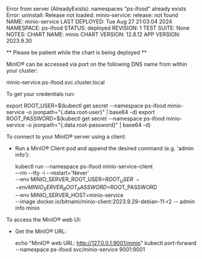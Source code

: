 Error from server (AlreadyExists): namespaces "ps-ifood" already exists
Error: uninstall: Release not loaded: minio-service: release: not found
NAME: minio-service
LAST DEPLOYED: Tue Aug 27 21:03:04 2024
NAMESPACE: ps-ifood
STATUS: deployed
REVISION: 1
TEST SUITE: None
NOTES:
CHART NAME: minio
CHART VERSION: 12.8.12
APP VERSION: 2023.9.30

** Please be patient while the chart is being deployed **

MinIO&reg; can be accessed via port  on the following DNS name from within your cluster:

   minio-service.ps-ifood.svc.cluster.local

To get your credentials run:

   export ROOT_USER=$(kubectl get secret --namespace ps-ifood minio-service -o jsonpath="{.data.root-user}" | base64 -d)
   export ROOT_PASSWORD=$(kubectl get secret --namespace ps-ifood minio-service -o jsonpath="{.data.root-password}" | base64 -d)

To connect to your MinIO&reg; server using a client:

- Run a MinIO&reg; Client pod and append the desired command (e.g. 'admin info'):

   kubectl run --namespace ps-ifood minio-service-client \
     --rm --tty -i --restart='Never' \
     --env MINIO_SERVER_ROOT_USER=$ROOT_USER \
     --env MINIO_SERVER_ROOT_PASSWORD=$ROOT_PASSWORD \
     --env MINIO_SERVER_HOST=minio-service \
     --image docker.io/bitnami/minio-client:2023.9.29-debian-11-r2 -- admin info minio

To access the MinIO&reg; web UI:

- Get the MinIO&reg; URL:

   echo "MinIO&reg; web URL: http://127.0.0.1:9001/minio"
   kubectl port-forward --namespace ps-ifood svc/minio-service 9001:9001